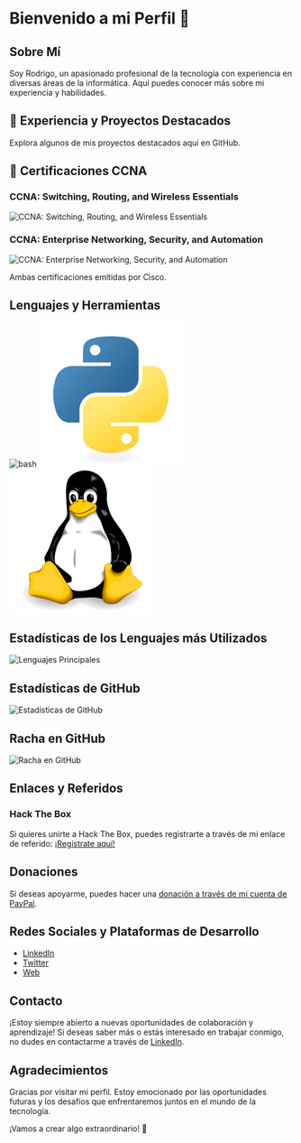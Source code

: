 # Bienvenido a mi Perfil 👋

## Sobre Mí
Soy Rodrigo, un apasionado profesional de la tecnología con experiencia en diversas áreas de la informática. Aquí puedes conocer más sobre mi experiencia y habilidades.

## 💼 Experiencia y Proyectos Destacados
Explora algunos de mis proyectos destacados aquí en GitHub.

## 🚀 Certificaciones CCNA

### CCNA: Switching, Routing, and Wireless Essentials
![CCNA: Switching, Routing, and Wireless Essentials](https://images.credly.com/images/f4ccdba9-dd65-4349-baad-8f05df116443/CCNASRWE__1_.png)

### CCNA: Enterprise Networking, Security, and Automation
![CCNA: Enterprise Networking, Security, and Automation](https://images.credly.com/images/0a6d331e-8abf-4272-a949-33f754569a76/CCNAENSA__1_.png)

Ambas certificaciones emitidas por Cisco.

## Lenguajes y Herramientas

![bash](https://www.vectorlogo.zone/logos/gnu_bash/gnu_bash-icon.svg)
![python](https://raw.githubusercontent.com/devicons/devicon/master/icons/python/python-original.svg)
![linux](https://raw.githubusercontent.com/devicons/devicon/master/icons/linux/linux-original.svg)


## Estadísticas de los Lenguajes más Utilizados

![Lenguajes Principales](https://github-readme-stats.vercel.app/api/top-langs/?username=rodrigo47363&layout=compact&theme=dark)

## Estadísticas de GitHub

![Estadísticas de GitHub](https://github-readme-stats.vercel.app/api?username=rodrigo47363&show_icons=true&count_private=true&hide=stars&theme=dark)

## Racha en GitHub
![Racha en GitHub](https://github-readme-streak-stats.herokuapp.com/?user=rodrigo47363&theme=dark)

## Enlaces y Referidos

### Hack The Box
Si quieres unirte a Hack The Box, puedes registrarte a través de mi enlace de referido: [¡Regístrate aquí!](https://referral.hackthebox.com/mz7ZtlJ)

## Donaciones

Si deseas apoyarme, puedes hacer una [donación a través de mi cuenta de PayPal](https://paypal.me/tu_usuario).

## Redes Sociales y Plataformas de Desarrollo

- [LinkedIn](https://www.linkedin.com/in/rodrigo-v-695728215/)
- [Twitter](https://twitter.com/tu_usuario)
- [Web](https://rodrigo47363.github.io/)

## Contacto
¡Estoy siempre abierto a nuevas oportunidades de colaboración y aprendizaje! Si deseas saber más o estás interesado en trabajar conmigo, no dudes en contactarme a través de [LinkedIn](https://www.linkedin.com/in/rodrigo-v-695728215/).

## Agradecimientos
Gracias por visitar mi perfil. Estoy emocionado por las oportunidades futuras y los desafíos que enfrentaremos juntos en el mundo de la tecnología.

¡Vamos a crear algo extraordinario! 🚀
